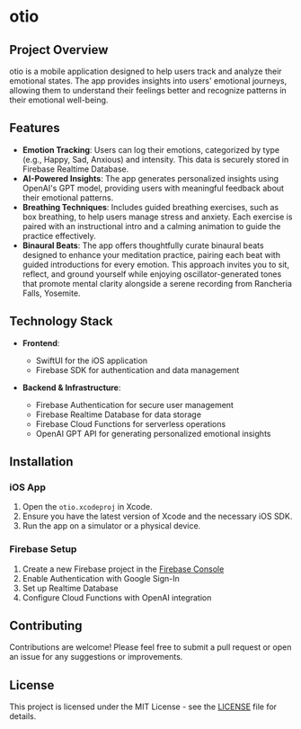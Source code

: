 # otio

## Project Overview

otio is a mobile application designed to help users track and analyze their emotional states. The app provides insights into users' emotional journeys, allowing them to understand their feelings better and recognize patterns in their emotional well-being.

## Features

- **Emotion Tracking**: Users can log their emotions, categorized by type (e.g., Happy, Sad, Anxious) and intensity. This data is securely stored in Firebase Realtime Database.
- **AI-Powered Insights**: The app generates personalized insights using OpenAI's GPT model, providing users with meaningful feedback about their emotional patterns.
- **Breathing Techniques**: Includes guided breathing exercises, such as box breathing, to help users manage stress and anxiety. Each exercise is paired with an instructional intro and a calming animation to guide the practice effectively.
- **Binaural Beats**: The app offers thoughtfully curate binaural beats designed to enhance your meditation practice, pairing each beat with guided introductions for every emotion. This approach invites you to sit, reflect, and ground yourself while enjoying oscillator-generated tones that promote mental clarity alongside a serene recording from Rancheria Falls, Yosemite.

## Technology Stack

- **Frontend**: 
  - SwiftUI for the iOS application
  - Firebase SDK for authentication and data management

- **Backend & Infrastructure**: 
  - Firebase Authentication for secure user management
  - Firebase Realtime Database for data storage
  - Firebase Cloud Functions for serverless operations
  - OpenAI GPT API for generating personalized emotional insights

## Installation

### iOS App

1. Open the `otio.xcodeproj` in Xcode.
2. Ensure you have the latest version of Xcode and the necessary iOS SDK.
3. Run the app on a simulator or a physical device.

### Firebase Setup

1. Create a new Firebase project in the [Firebase Console](https://console.firebase.google.com)
2. Enable Authentication with Google Sign-In
3. Set up Realtime Database
4. Configure Cloud Functions with OpenAI integration

## Contributing

Contributions are welcome! Please feel free to submit a pull request or open an issue for any suggestions or improvements.

## License

This project is licensed under the MIT License - see the [LICENSE](LICENSE) file for details.